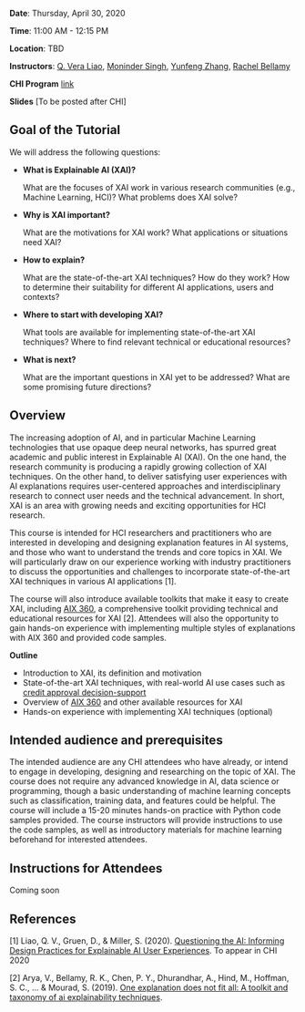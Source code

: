**Date**: Thursday, April 30, 2020

**Time**: 11:00 AM - 12:15 PM

**Location**: TBD

**Instructors**: <a href="https://qveraliao.com">Q. Vera Liao</a>, <a href="https://researcher.watson.ibm.com/researcher/view.php?person=us-moninder">Moninder Singh</a>, <a href="https://researcher.watson.ibm.com/researcher/view.php?person=us-zhangyun">Yunfeng Zhang</a>, <a href="https://researcher.watson.ibm.com/researcher/view.php?person=us-rachel">Rachel Bellamy</a>

**CHI Program** [link](https://chi2020.acm.org/authors/accepted-courses/#HotTopic22)

**Slides** [To be posted after CHI]



## Goal of the Tutorial

We will address the following questions:

- **What is Explainable AI (XAI)?**

    What are the focuses of XAI work in various research communities (e.g., Machine Learning, HCI)? What problems does XAI solve?

- **Why is XAI important?**

    What are the motivations for XAI work? What applications or situations need XAI?

- **How to explain?**

    What are the state-of-the-art XAI techniques? How do they work? How to determine their suitability for different AI applications, users and contexts?

- **Where to start with developing XAI?**
 
    What tools are available for implementing state-of-the-art XAI techniques? Where to find relevant technical or educational resources?
    
- **What is next?**
    
    What are the important questions in XAI yet to be addressed? What are some promising future directions?
    
    
## Overview

The increasing adoption of AI, and in particular Machine Learning technologies that use opaque deep neural networks, has spurred great academic and public interest in Explainable AI (XAI). On the one hand, the research community is producing a rapidly growing collection of XAI techniques. On the other hand, to deliver satisfying user experiences with AI explanations requires user-centered approaches and interdisciplinary research to connect user needs and the technical advancement. In short, XAI is an area with growing needs and exciting opportunities for HCI research. 

This course is intended for HCI researchers and practitioners who are interested in developing and designing explanation features in AI systems, and those who want to understand the trends and core topics in XAI. We will particularly draw on our experience working with industry practitioners to discuss the opportunities and challenges to incorporate state-of-the-art XAI techniques in various AI applications [1]. 

The course will also introduce available toolkits that make it easy to create XAI, including [AIX 360](http://aix360.mybluemix.net), a comprehensive toolkit providing technical and educational resources for XAI [2]. Attendees will also the opportunity to gain hands-on experience with implementing multiple styles of explanations with AIX 360 and provided code samples. 

**Outline**

- Introduction to XAI, its definition and motivation
- State-of-the-art XAI techniques, with real-world AI use cases such as [credit approval decision-support](http://aix360.mybluemix.net/data)
- Overview of [AIX 360](http://aix360.mybluemix.net) and other available resources for XAI
- Hands-on experience with implementing XAI techniques (optional)

## Intended audience and prerequisites

The intended audience are any CHI attendees who have already, or intend to engage in developing, designing and researching on the topic of XAI. The course does not require any advanced knowledge in AI, data science or programming, though a basic understanding of machine learning concepts such as classification, training data, and features could be helpful. The course will include a 15-20 minutes hands-on practice with Python code samples provided. The course instructors will provide instructions to use the code samples, as well as introductory materials for machine learning beforehand for interested attendees. 

## Instructions for Attendees

Coming soon



## References

[1] Liao, Q. V., Gruen, D., & Miller, S. (2020). <a href="https://arxiv.org/abs/2001.02478"> Questioning the AI: Informing Design Practices for Explainable AI User Experiences</a>. To appear in CHI 2020

[2] Arya, V., Bellamy, R. K., Chen, P. Y., Dhurandhar, A., Hind, M., Hoffman, S. C., ... & Mourad, S. (2019). <a href="https://arxiv.org/abs/1909.03012"> One explanation does not fit all: A toolkit and taxonomy of ai explainability techniques</a>. 

